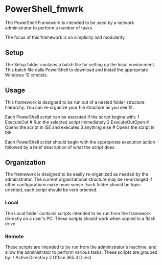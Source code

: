 # PowerShell_fmwrk

The PowerShell Framework is intended to be used by a network
administrator to perform a number of tasks.

The focus of this framework is on simplicity and modularity

## Setup
The Setup folder contains a batch file for setting up the local environment.
This batch file calls PowerShell to download and install the appropriate
Windows 10 cmdlets.

## Usage
This framework is designed to be run out of a nested folder structure hierarchy.
You can re-organize your file structure as you see fit.

Each PowerShell script can be executed if the script begins with:
1 ExecuteOut      # Run the selected script immediately
2 ExecuteOutOpen  # Opens the script in ISE and executes
3 anything else   # Opens the script in ISE

Each PowerShell script should begin with the appropriate execution action followed
by a brief description of what the script does.

## Organization
The framework is designed to be easily re-organized as needed by the administrator.
The current organizational structure may be re-arranged if other configurations
make more sense. Each folder should be topic oriented, each script should be verb
oriented.

### Local
The Local folder contains scripts intended to be run from the framework dirrectly
on a user's PC. These scripts should work when copied to a flash drive.

### Remote
These scripts are intended to be run from the administrator's machine, and allow
the administrator to perform various tasks.
These scripts are grouped by:
1 Active Directory
2 Office 365
3 Direct
